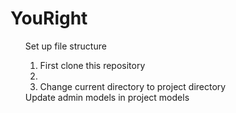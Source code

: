 # YouRight

<ol>
  Set up file structure 
  <ol>
    <li> First clone this repository <li>
    <li> Change current directory to project directory </li>
  </ol>
  Update admin models in project models
  <ol>
  </ol>
</ol>

